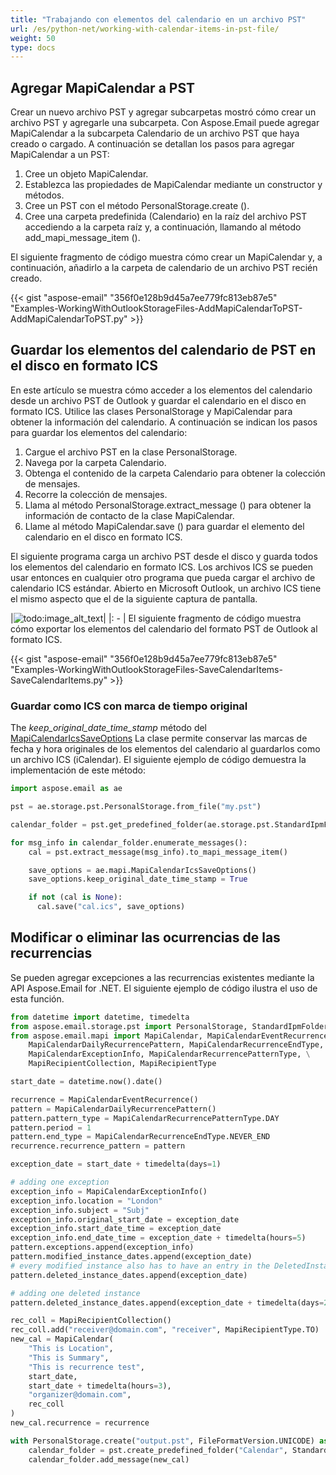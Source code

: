 ```yaml
---
title: "Trabajando con elementos del calendario en un archivo PST"
url: /es/python-net/working-with-calendar-items-in-pst-file/
weight: 50
type: docs
---
```



## **Agregar MapiCalendar a PST**
Crear un nuevo archivo PST y agregar subcarpetas mostró cómo crear un archivo PST y agregarle una subcarpeta. Con Aspose.Email puede agregar MapiCalendar a la subcarpeta Calendario de un archivo PST que haya creado o cargado. A continuación se detallan los pasos para agregar MapiCalendar a un PST:

1. Cree un objeto MapiCalendar.
1. Establezca las propiedades de MapiCalendar mediante un constructor y métodos.
1. Cree un PST con el método PersonalStorage.create ().
1. Cree una carpeta predefinida (Calendario) en la raíz del archivo PST accediendo a la carpeta raíz y, a continuación, llamando al método add_mapi_message_item ().

El siguiente fragmento de código muestra cómo crear un MapiCalendar y, a continuación, añadirlo a la carpeta de calendario de un archivo PST recién creado.

{{< gist "aspose-email" "356f0e128b9d45a7ee779fc813eb87e5" "Examples-WorkingWithOutlookStorageFiles-AddMapiCalendarToPST-AddMapiCalendarToPST.py" >}}
## **Guardar los elementos del calendario de PST en el disco en formato ICS**
En este artículo se muestra cómo acceder a los elementos del calendario desde un archivo PST de Outlook y guardar el calendario en el disco en formato ICS. Utilice las clases PersonalStorage y MapiCalendar para obtener la información del calendario. A continuación se indican los pasos para guardar los elementos del calendario:

1. Cargue el archivo PST en la clase PersonalStorage.
1. Navega por la carpeta Calendario.
1. Obtenga el contenido de la carpeta Calendario para obtener la colección de mensajes.
1. Recorre la colección de mensajes.
1. Llama al método PersonalStorage.extract_message () para obtener la información de contacto de la clase MapiCalendar.
1. Llame al método MapiCalendar.save () para guardar el elemento del calendario en el disco en formato ICS.

El siguiente programa carga un archivo PST desde el disco y guarda todos los elementos del calendario en formato ICS. Los archivos ICS se pueden usar entonces en cualquier otro programa que pueda cargar el archivo de calendario ICS estándar. Abierto en Microsoft Outlook, un archivo ICS tiene el mismo aspecto que el de la siguiente captura de pantalla.

|![todo:image_alt_text](working-with-calendar-items-in-pst-file_1.png)|
|: - |
El siguiente fragmento de código muestra cómo exportar los elementos del calendario del formato PST de Outlook al formato ICS.



{{< gist "aspose-email" "356f0e128b9d45a7ee779fc813eb87e5" "Examples-WorkingWithOutlookStorageFiles-SaveCalendarItems-SaveCalendarItems.py" >}}

### **Guardar como ICS con marca de tiempo original**

The *keep_original_date_time_stamp* método del [MapiCalendarIcsSaveOptions](https://reference.aspose.com/email/python-net/aspose.email.mapi/mapicalendaricssaveoptions/#mapicalendaricssaveoptions-class) La clase permite conservar las marcas de fecha y hora originales de los elementos del calendario al guardarlos como un archivo ICS (iCalendar). El siguiente ejemplo de código demuestra la implementación de este método:

```python
import aspose.email as ae

pst = ae.storage.pst.PersonalStorage.from_file("my.pst")

calendar_folder = pst.get_predefined_folder(ae.storage.pst.StandardIpmFolder.APPOINTMENTS)

for msg_info in calendar_folder.enumerate_messages():
    cal = pst.extract_message(msg_info).to_mapi_message_item()

    save_options = ae.mapi.MapiCalendarIcsSaveOptions()
    save_options.keep_original_date_time_stamp = True

    if not (cal is None):
      cal.save("cal.ics", save_options)
```
## **Modificar o eliminar las ocurrencias de las recurrencias**

Se pueden agregar excepciones a las recurrencias existentes mediante la API Aspose.Email for .NET. El siguiente ejemplo de código ilustra el uso de esta función. 

```py
from datetime import datetime, timedelta
from aspose.email.storage.pst import PersonalStorage, StandardIpmFolder, FileFormatVersion
from aspose.email.mapi import MapiCalendar, MapiCalendarEventRecurrence, \
    MapiCalendarDailyRecurrencePattern, MapiCalendarRecurrenceEndType, \
    MapiCalendarExceptionInfo, MapiCalendarRecurrencePatternType, \
    MapiRecipientCollection, MapiRecipientType

start_date = datetime.now().date()

recurrence = MapiCalendarEventRecurrence()
pattern = MapiCalendarDailyRecurrencePattern()
pattern.pattern_type = MapiCalendarRecurrencePatternType.DAY
pattern.period = 1
pattern.end_type = MapiCalendarRecurrenceEndType.NEVER_END
recurrence.recurrence_pattern = pattern

exception_date = start_date + timedelta(days=1)

# adding one exception
exception_info = MapiCalendarExceptionInfo()
exception_info.location = "London"
exception_info.subject = "Subj"
exception_info.original_start_date = exception_date
exception_info.start_date_time = exception_date
exception_info.end_date_time = exception_date + timedelta(hours=5)
pattern.exceptions.append(exception_info)
pattern.modified_instance_dates.append(exception_date)
# every modified instance also has to have an entry in the DeletedInstanceDates field with the original instance date.
pattern.deleted_instance_dates.append(exception_date)

# adding one deleted instance
pattern.deleted_instance_dates.append(exception_date + timedelta(days=2))

rec_coll = MapiRecipientCollection()
rec_coll.add("receiver@domain.com", "receiver", MapiRecipientType.TO)
new_cal = MapiCalendar(
    "This is Location",
    "This is Summary",
    "This is recurrence test",
    start_date,
    start_date + timedelta(hours=3),
    "organizer@domain.com",
    rec_coll
)
new_cal.recurrence = recurrence

with PersonalStorage.create("output.pst", FileFormatVersion.UNICODE) as pst:
    calendar_folder = pst.create_predefined_folder("Calendar", StandardIpmFolder.APPOINTMENTS)
    calendar_folder.add_message(new_cal)
```
